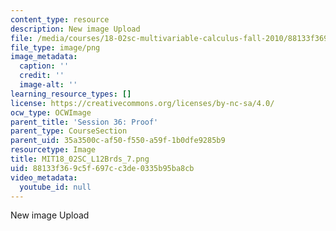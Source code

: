 ```yaml
---
content_type: resource
description: New image Upload
file: /media/courses/18-02sc-multivariable-calculus-fall-2010/88133f369c5f697cc3de0335b95ba8cb_MIT18_02SC_L12Brds_7.png
file_type: image/png
image_metadata:
  caption: ''
  credit: ''
  image-alt: ''
learning_resource_types: []
license: https://creativecommons.org/licenses/by-nc-sa/4.0/
ocw_type: OCWImage
parent_title: 'Session 36: Proof'
parent_type: CourseSection
parent_uid: 35a3500c-af50-f550-a59f-1b0dfe9285b9
resourcetype: Image
title: MIT18_02SC_L12Brds_7.png
uid: 88133f36-9c5f-697c-c3de-0335b95ba8cb
video_metadata:
  youtube_id: null
---
```

New image Upload